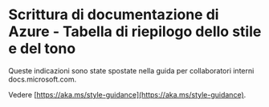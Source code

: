 # <a name="writing-azure-documentation---style-and-voice-cheat-sheet"></a>Scrittura di documentazione di Azure - Tabella di riepilogo dello stile e del tono

Queste indicazioni sono state spostate nella guida per collaboratori interni docs.microsoft.com.

Vedere [https://aka.ms/style-guidance](https://aka.ms/style-guidance).
